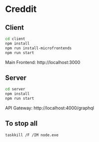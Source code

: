 # Creddit

## Client

```sh
cd client
npm install
npm run install-microfrontends
npm run start
```

Main Frontend: http://localhost:3000

## Server

```sh
cd server
npm install
npm run start
```

API Gateway: http://localhost:4000/graphql

## To stop all

```sh
taskkill /F /IM node.exe
```
